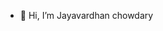 - 👋 Hi, I’m Jayavardhan chowdary

<!---
Jayavardhan-chowdary/Jayavardhan-chowdary is a ✨ special ✨ repository because its `README.md` (this file) appears on your GitHub profile.
You can click the Preview link to take a look at your changes.
--->
